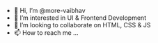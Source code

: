 - 👋 Hi, I’m @more-vaibhav
- 👀 I’m interested in UI & Frontend Development
- 💞️ I’m looking to collaborate on HTML, CSS & JS
- 📫 How to reach me ...

